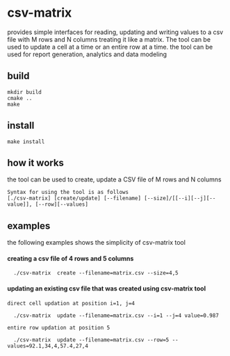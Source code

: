 # csv-matrix
provides simple interfaces for reading, updating and writing values to a csv file with M rows and N columns treating it like a matrix.
The tool can be used to update a cell at a time or an entire row at a time. the tool can be used for report generation, analytics and data modeling

## build
```bashscript
mkdir build
cmake ..
make
```

## install
```
make install
```

## how it works
the tool can be used to create, update a CSV file of M rows and N columns
```
Syntax for using the tool is as follows 
[./csv-matrix] [create/update] [--filename] [--size]/[[--i][--j][--value]], [--row][--values]
```

## examples
the following examples shows the simplicity of csv-matrix tool
#### creating a csv file of 4 rows and 5 columns
```
  ./csv-matrix  create --filename=matrix.csv --size=4,5
```
  
#### updating an existing csv file that was created using csv-matrix tool
```
direct cell updation at position i=1, j=4
 
  ./csv-matrix  update --filename=matrix.csv --i=1 --j=4 value=0.987
 
entire row updation at position 5
 
  ./csv-matrix  update --filename=matrix.csv --row=5 --values=92.1,34,4,57.4,27,4
```
